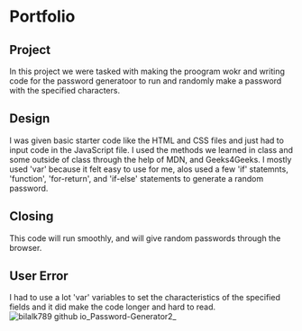 # Portfolio
## Project 
In this project we were tasked with making the proogram wokr and writing code for the password generatoor to run and randomly make a password with the specified characters.
## Design
I was given basic starter code like the HTML and CSS files and just had to input code in the JavaScript file. I used the methods we learned in class and some outside of class through the help of MDN, and Geeks4Geeks. I mostly used 'var' because it felt easy to use for me, alos used a few 'if' statemnts, 'function', 'for-return', and 'if-else' statements to generate a random password.
## Closing 
This code will run smoothly, and will give random passwords through the browser.
## User Error
I had to use a lot 'var' variables to set the characteristics of the specified fields and it did make the code longer and hard to read.
![bilalk789 github io_Password-Generator2_](https://github.com/Bilalk789/Password-Generator2/assets/153332797/327fe66a-948f-4099-a06a-ef9809843b8a)

